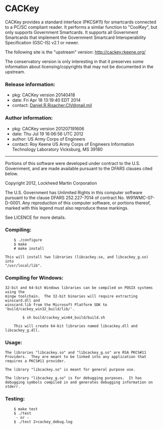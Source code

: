 CACKey
======

CACKey provides a standard interface (PKCS#11) for smartcards connected
to a PC/SC compliant reader.  It performs a similar function to
"CoolKey", but only supports Government Smartcards.  It supports all
Government Smartcards that implement the Government Smartcard
Interoperability Specification (GSC-IS) v2.1 or newer. 

The following site is the "upstream" version: http://cackey.rkeene.org/

The conservatory version is only interesting in that it preserves some 
information about licensing/copyrights that may not be documented in the 
upstream.

### Release information:
- pkg: CACKey version 20140418
- date: Fri Apr 18 13:19:40 EDT 2014
- contact: Daniel.R.Risacher.CIV@mail.mil

### Author information:
- pkg: CACKey version 201207191606
- date: Thu Jul 19 16:06:56 UTC 2012
- author: US Army Corps of Engineers
- contact: Roy Keene <email no longer valid>
           US Army Corps of Engineers
           Information Technology Laboratory
           Vicksburg, MS 39180

--------------------------------------------------------------------------

Portions of this software were developed under contract to the
U.S. Government, and are made available pursuant to the DFARS clauses
cited below.

Copyright 2012, Lockheed Martin Corporation

The U.S. Government has Unlimited Rights in this computer software
pursuant to the clause DFARS 252.227-7014 of contract No.
W91WMC-07-D-0001. Any reproduction of this computer software, or
portions thereof, marked with this legend must also reproduce these
markings.  

See LICENCE for more details.

### Compiling:

```
	$ ./configure
	$ make
	# make install
```
	This will install two libraries (libcackey.so, and libcackey_g.so) into
	"/usr/local/lib".

### Compiling for Windows:

	32-bit and 64-bit Windows libraries can be compiled on POSIX systems using the
	mingw toolchain.  The 32-bit binaries will require extracting winscard.dll and 
	winscard.lib from the Microsoft Platform SDK to 'build/cackey_win32_build/lib/'.

```
        $ sh build/cackey_win64_build/build.sh
```        
        This will create 64-bit libraries named libcackey.dll and libcackey_g.dll.  


### Usage:
	The libraries "libcackey.so" and "libcackey_g.so" are RSA PKCS#11
	Providers.  They are meant to be linked into any application that
	requires a PKCS#11 provider.

	The library "libcackey.so" is meant for general purpose use.

	The library "libcackey_g.so" is for debugging purposes.  It has
	debugging symbols compiled in and generates debugging information on
	stderr.

### Testing:

```
	$ make test
	$ ./test
	 - or -
	$ ./test 2>cackey_debug.log
```
